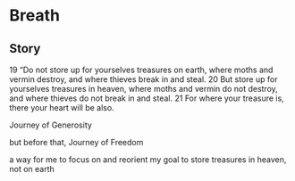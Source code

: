 # Breath

## Story

19 “Do not store up for yourselves treasures on earth, where moths and vermin destroy, and where thieves break in and steal. 20 But store up for yourselves treasures in heaven, where moths and vermin do not destroy, and where thieves do not break in and steal. 21 For where your treasure is, there your heart will be also.

Journey of Generosity

but before that, Journey of Freedom

a way for me to focus on and reorient my goal to store treasures in heaven, not on earth
